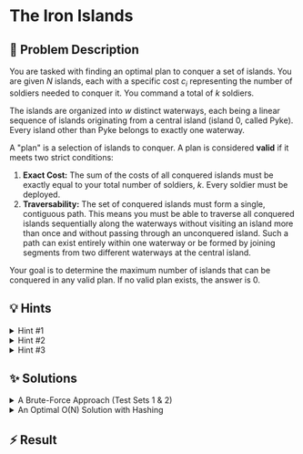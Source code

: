 # The Iron Islands

## 📝 Problem Description

You are tasked with finding an optimal plan to conquer a set of islands. You are given $N$ islands, each with a specific cost $c_i$ representing the number of soldiers needed to conquer it. You command a total of $k$ soldiers.

The islands are organized into $w$ distinct waterways, each being a linear sequence of islands originating from a central island (island 0, called Pyke). Every island other than Pyke belongs to exactly one waterway.

A "plan" is a selection of islands to conquer. A plan is considered **valid** if it meets two strict conditions:
1.  **Exact Cost:** The sum of the costs of all conquered islands must be exactly equal to your total number of soldiers, $k$. Every soldier must be deployed.
2.  **Traversability:** The set of conquered islands must form a single, contiguous path. This means you must be able to traverse all conquered islands sequentially along the waterways without visiting an island more than once and without passing through an unconquered island. Such a path can exist entirely within one waterway or be formed by joining segments from two different waterways at the central island.

Your goal is to determine the maximum number of islands that can be conquered in any valid plan. If no valid plan exists, the answer is 0.

## 💡 Hints

<details>
<summary>Hint #1</summary>
The condition that all attacked islands must be traversable without passing through an unattacked island is crucial. Think about what this implies about the arrangement of the islands you choose to conquer. They must be "next to" each other along the defined waterways.
</details>

<details>
<summary>Hint #2</summary>
A valid path can only visit each island once. To move from one waterway to another, you must pass through the central island, Pyke. What does this imply about the maximum number of different waterways that can be part of a single valid plan?
</details>

<details>
<summary>Hint #3</summary>
The problem can be simplified by considering two disjoint cases for a valid plan: either all conquered islands lie on a single waterway, or they lie on exactly two waterways, connected at Pyke. How can you find the best solution for each case? For the two-waterway case, if you spend $C_1$ soldiers on a segment of the first waterway, you are left with a fixed budget for the second. How can you efficiently find the best segment on another waterway for this remaining budget?
</details>

## ✨ Solutions

<details>
<summary>A Brute-Force Approach (Test Sets 1 & 2)</summary>

### Core Idea

The problem requires us to find a set of islands that form a contiguous path and whose combined conquest cost is exactly $k$. The goal is to maximize the number of islands in such a set. The contiguous path constraint is reminiscent of problems involving contiguous subarrays, which often suggests a **sliding window** approach.

### Key Observation: Path Structure

A crucial observation comes from the traversal rules. To switch between waterways, one must pass through Pyke (island 0). Since each island can only be visited once in the final traversal, Pyke can be visited at most once. This means a valid path can involve islands from **at most two waterways**. If a path involved three or more waterways, it would need to pass through Pyke at least twice, which is forbidden.

This simplifies the problem immensely: a valid plan consists of either:
1.  A contiguous segment of islands on a single waterway.
2.  A contiguous segment of islands from one waterway connected at Pyke to a contiguous segment from a second waterway.

### The Algorithm

This observation leads to an approach where we check all valid path structures. We can iterate through all possible combinations of one or two waterways and find the best solution for each combination.

1.  **Single Waterway Case:** For each of the $w$ waterways, we can run a standard sliding window algorithm. We find the longest contiguous sequence of islands on that waterway whose costs sum to exactly $k$.

2.  **Two Waterway Case:** We can iterate through every pair of distinct waterways, say waterway `A` and waterway `B`. To form a single contiguous path, we can conceptually "stitch" them together at Pyke. For example, we can form a path `(end of A) -> ... -> Pyke -> ... -> (end of B)`. This means we traverse one waterway in reverse towards Pyke, and the other away from Pyke. We can then apply the sliding window algorithm on this combined path.

The main implementation challenge is managing the indices when creating a combined path from two separate waterways. In the provided code, this is handled by carefully tracking `left` and `right` pointers across the boundary between the two waterways.

### Complexity Analysis

This approach involves iterating through all pairs of waterways. There are $O(w^2)$ such pairs. For each pair, we perform a sliding window algorithm. The length of the combined path can be up to $O(n)$. Therefore, the time complexity is $O(w^2 \cdot n)$. If $w$ is small (as in Test Sets 1 and 2, where $w \le 20$), this is feasible. However, for larger $w$, this approach becomes too slow.

```cpp
#include <iostream>
#include <vector>
#include <numeric>
#include <algorithm>

void solve() {
  // ===== READ INPUT =====
  int n, k, w; std::cin >> n >> k >> w;
  
  std::vector<int> required_men(n);
  for(int i = 0; i < n; ++i) { std::cin >> required_men[i]; }
  
  std::vector<std::vector<int>> waterways(w);
  for(int i = 0; i < w; ++i) {
    int l; std::cin >> l;
    waterways[i].resize(l);
    for(int j = 0; j < l; ++j) {
      std::cin >> waterways[i][j];
    }
  }
  
  // ===== SOLVE =====
  int max_size = 0;
  
  // Create a combined path for every pair of waterways and apply sliding window
  for(int w_1 = 0; w_1 < w; ++w_1) {
    for (int w_2 = 0; w_2 < w; ++w_2) {
      std::vector<int> path;
      // The path can be on a single waterway
      if (w_1 == w_2) {
        for(int island_idx : waterways[w_1]) {
          path.push_back(required_men[island_idx]);
        }
      } else {
        // Or on two waterways, connected at Pyke.
        // Traverse waterway 1 in reverse, towards Pyke.
        for(int i = waterways[w_1].size() - 1; i >= 0; --i) {
          path.push_back(required_men[waterways[w_1][i]]);
        }
        // Traverse waterway 2 away from Pyke (skip Pyke itself as it's already added)
        for(size_t i = 1; i < waterways[w_2].size(); ++i) {
          path.push_back(required_men[waterways[w_2][i]]);
        }
      }

      // Standard Sliding Window
      long long current_sum = 0;
      int left = 0;
      for (int right = 0; right < path.size(); ++right) {
        current_sum += path[right];
        while (current_sum > k) {
          current_sum -= path[left];
          left++;
        }
        if (current_sum == k) {
          max_size = std::max(max_size, right - left + 1);
        }
      }
    }
  }

  // Handle case where k=0, which means no islands can be conquered
  if (k == 0) {
      max_size = 0;
  }
  
  // ===== OUTPUT =====
  std::cout << max_size << std::endl;
}

int main() {
  std::ios_base::sync_with_stdio(false);
  std::cin.tie(NULL);
  
  int n_tests; std::cin >> n_tests;
  while(n_tests--) { solve(); }
  return 0;
}
```
*Note: The provided student code was slightly different. The version above has been adjusted for clarity and correctness, representing the described brute-force logic more directly.*

</details>

<details>
<summary>An Optimal O(N) Solution with Hashing</summary>

### Decomposing the Problem

To achieve a solution efficient enough for all test sets, we must avoid the $O(w^2)$ term from the previous approach. We can do this by sticking to the same decomposition but handling the two-waterway case more intelligently.

The two cases to consider for an optimal solution are:
1.  The conquered islands form a contiguous segment on a **single waterway**.
2.  The conquered islands form a path spanning **two waterways**, connected at Pyke.

We can find the maximum number of islands for each case separately and take the overall maximum.

### Case 1: Single Waterway Paths

This case is straightforward. We can iterate through each of the $w$ waterways. For each one, we apply a standard **sliding window** algorithm to find the longest contiguous segment of islands whose costs sum up to exactly $k$. The total time complexity for this part is proportional to the sum of the lengths of all waterways, which is $O(n)$.

### Case 2: Two Waterway Paths

This is the more complex case. A path on two waterways must consist of:
- A segment of islands on waterway `A`, starting from Pyke and extending outwards.
- Pyke itself (island 0).
- A segment of islands on waterway `B`, also starting from Pyke and extending outwards.

Let's say we choose a segment on waterway `A` (excluding Pyke) with total cost $C_A$ and length $L_A$. For a valid plan, the total cost must be $k$. This means the remaining components—Pyke and the segment from waterway `B`—must have a combined cost of $k - C_A$. So, the segment from waterway `B` must have a cost of $C_B = k - C_A - \text{cost(Pyke)}$.

Our goal is to find a pair of such segments $(A, B)$ that maximizes the total length $L_A + L_B + 1$.

### An Efficient Approach using Hashing

A naive search for the matching segment on waterway `B` would be too slow. We can optimize this using a hash map (like `std::unordered_map` in C++).

The algorithm proceeds as follows:
1.  Initialize `max_size` by solving Case 1 for all single waterways.
2.  Initialize an empty hash map, `men_to_max_num_islands`. This map will store `cost -> max_length` pairs. Specifically, `map[C]` will hold the maximum number of islands (length) we can conquer with a path starting from (but not including) Pyke that costs exactly $C$.
3.  Iterate through each waterway, one by one. For the current waterway `i`:
    a.  Calculate the prefix sums of costs for segments starting from Pyke. Let `prefix_sum[j]` be the cost to conquer the first `j` islands on this waterway after Pyke.
    b.  For each prefix of length `j` and cost `prefix_sum[j]`:
        i.  Calculate the required cost for a complementary path on another waterway: `complement_cost = k - prefix_sum[j] - cost(Pyke)`.
        ii. Look up `complement_cost` in our hash map. If an entry exists, say `men_to_max_num_islands[complement_cost] = L_complement`, it means we have previously processed a waterway with a segment of length `L_complement` and cost `complement_cost`.
        iii. We have found a valid two-waterway plan with total length `j + L_complement + 1` (for Pyke). We update our global `max_size` with this new length if it's larger.
    c. After checking all prefixes of the current waterway `i`, we update the hash map with its own path information. For each prefix of length `j` and cost `prefix_sum[j]`, we update `men_to_max_num_islands[prefix_sum[j]] = max(men_to_max_num_islands[prefix_sum[j]], j)`.

By updating the map *after* checking for complements, we ensure that we only combine paths from two *different* waterways.

### Complexity Analysis

-   **Case 1:** As discussed, this is $O(n)$.
-   **Case 2:** We iterate through each waterway once. For each waterway of length $L$, we compute prefix sums ($O(L)$) and perform $L$ lookups and updates in the hash map (average $O(1)$ each). The total time across all waterways is proportional to the sum of their lengths, which is $O(n)$.

The overall time complexity is $O(n) + O(n) = O(n)$, which is efficient enough for all constraints.

```cpp
#include <iostream>
#include <vector>
#include <unordered_map>
#include <algorithm>
#include <numeric>

void solve() {
  // ===== READ INPUT =====
  int n;
  long long k;
  int w;
  std::cin >> n >> k >> w;
  
  std::vector<int> required_men(n);
  for(int i = 0; i < n; ++i) { std::cin >> required_men[i]; }
  
  std::vector<std::vector<int>> waterways(w);
  for(int i = 0; i < w; ++i) {
    int l; std::cin >> l;
    waterways[i].resize(l);
    for(int j = 0; j < l; ++j) {
      int r; std::cin >> r;
      // Store costs directly instead of island indices for convenience
      waterways[i][j] = required_men[r];
    }
  }
  
  const int CENTER_COST = required_men[0];
  
  // ===== SOLVE =====
  int max_size = 0;
  
  // Case 1: Search for maximum size on each waterway individually
  for(int i = 0; i < w; ++i) {
    int l = waterways[i].size();
    
    // Perform Sliding Window over waterway i
    long long sum = 0;
    int left = 0;
    for(int right = 0; right < l; ++right) {
      sum += waterways[i][right];
      
      while(sum > k) {
        sum -= waterways[i][left];
        left++;
      }
      
      if(sum == k) {
        max_size = std::max(max_size, right - left + 1);
      }
    }
  }
  
  // Case 2: Search for maximum size across 2 waterways
  std::unordered_map<long long, int> men_to_max_num_islands; // num_men -> most islands
  
  for(int w_idx = 0; w_idx < w; ++w_idx) {
    // Calculate Prefix Sums for segments on the current waterway starting after Pyke
    std::vector<long long> prefix_sums;
    
    long long current_sum = 0;
    // Iterate from island 1 (after Pyke)
    for(size_t i = 1; i < waterways[w_idx].size(); ++i) {
      current_sum += waterways[w_idx][i];
      // Optimization: No need to extend path if cost already exceeds k
      if(current_sum + CENTER_COST > k) { break; } 
      prefix_sums.push_back(current_sum);
    }
    
    // For each segment on the current waterway, check for a complement in previously seen waterways
    for(size_t i = 0; i < prefix_sums.size(); ++i) {
      long long path_len = i + 1;
      long long current_cost = prefix_sums[i];
      long long complement = k - current_cost - CENTER_COST;

      if(men_to_max_num_islands.count(complement)) {
        // Found a valid two-waterway path
        max_size = std::max(max_size, (int)path_len + men_to_max_num_islands[complement] + 1); // +1 for Pyke
      }
    }
    
    // Add the paths from this waterway to the map for future waterways to use
    for(size_t i = 0; i < prefix_sums.size(); ++i) {
        long long path_len = i + 1;
        long long current_cost = prefix_sums[i];
        if(!men_to_max_num_islands.count(current_cost)) {
            men_to_max_num_islands[current_cost] = path_len;
        } else {
            men_to_max_num_islands[current_cost] = std::max(men_to_max_num_islands[current_cost], (int)path_len);
        }
    }
  }
  
  // ===== OUTPUT =====
  std::cout << max_size << std::endl;
}

int main() {
  std::ios_base::sync_with_stdio(false);
  std::cin.tie(NULL);
  
  int n_tests; std::cin >> n_tests;
  while(n_tests--) { solve(); }
  return 0;
}
```

</details>

## ⚡ Result

```plaintext

```